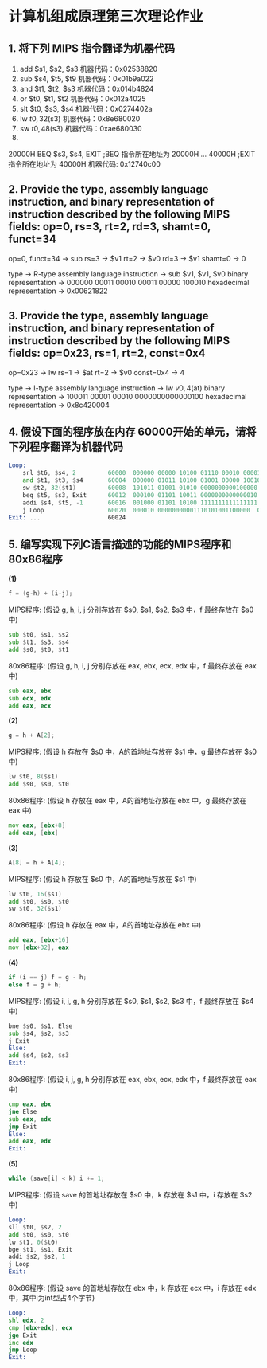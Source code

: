 # 计算机组成原理第三次理论作业

## 1. 将下列 MIPS 指令翻译为机器代码

1. add $s1, $s2, $s3    机器代码：0x02538820
2. sub $s4, $t5, $t9    机器代码：0x01b9a022
3. and $t1, $t2, $s3    机器代码：0x014b4824
4. or $t0, $t1, $t2     机器代码：0x012a4025
5. slt $t0, $s3, $s4    机器代码：0x0274402a
6. lw $t0, 32($s3)      机器代码：0x8e680020
7. sw $t0, 48($s3)      机器代码：0xae680030
8. 
20000H BEQ $s3, $s4, EXIT ;BEQ 指令所在地址为 20000H
    ...
40000H                    ;EXIT 指令所在地址为 40000H
机器代码: 0x12740c00

## 2. Provide the type, assembly language instruction, and binary representation of instruction described by the following MIPS fields: op=0, rs=3, rt=2, rd=3, shamt=0, funct=34

op=0, funct=34 -> sub 
rs=3           -> $v1
rt=2           -> $v0
rd=3           -> $v1
shamt=0        -> 0

type -> R-type
assembly language instruction -> sub $v1, $v1, $v0
binary representation -> 000000 00011 00010 00011 00000 100010
hexadecimal representation -> 0x00621822


## 3. Provide the type, assembly language instruction, and binary representation of instruction described by the following MIPS fields: op=0x23, rs=1, rt=2, const=0x4

op=0x23 -> lw
rs=1     -> $at
rt=2     -> $v0
const=0x4 -> 4

type -> I-type
assembly language instruction -> lw $v0, 4($at)
binary representation -> 100011 00001 00010 0000000000000100
hexadecimal representation -> 0x8c420004

## 4. 假设下面的程序放在内存 60000开始的单元，请将下列程序翻译为机器代码

```asm
Loop: 
    srl $t6, $s4, 2         60000  000000 00000 10100 01110 00010 000010  0x00147082
    and $t1, $t3, $s4       60004  000000 01011 10100 01001 00000 100100  0x01744824  
    sw $t2, 32($t1)         60008  101011 01001 01010 0000000000100000  0xad2a0020
    beq $t5, $s3, Exit      60012  000100 01101 10011 0000000000000010  0x11b30002
    addi $s4, $t5, -1       60016  001000 01101 10100 1111111111111111  0x21b4ffff
    j Loop                  60020  000010 00000000001110101001100000  0x0800ea60
Exit: ...                   60024
```


## 5. 编写实现下列C语言描述的功能的MIPS程序和80x86程序


**(1)**
```c
f = (g-h) + (i-j);
```

MIPS程序: (假设 g, h, i, j 分别存放在 $s0, $s1, $s2, $s3 中，f 最终存放在 $s0 中)
```asm
sub $t0, $s1, $s2
sub $t1, $s3, $s4
add $s0, $t0, $t1
```

80x86程序: (假设 g, h, i, j 分别存放在 eax, ebx, ecx, edx 中，f 最终存放在 eax 中)
```asm
sub eax, ebx
sub ecx, edx
add eax, ecx
```

**(2)**
```c
g = h + A[2];
```

MIPS程序: (假设 h 存放在 $s0 中，A的首地址存放在 $s1 中，g 最终存放在 $s0 中)
```asm
lw $t0, 8($s1)
add $s0, $s0, $t0
```

80x86程序: (假设 h 存放在 eax 中，A的首地址存放在 ebx 中，g 最终存放在 eax 中)
```asm
mov eax, [ebx+8]
add eax, [ebx]
```

**(3)**
```c
A[8] = h + A[4];
```

MIPS程序: (假设 h 存放在 $s0 中，A的首地址存放在 $s1 中)
```asm
lw $t0, 16($s1)
add $t0, $s0, $t0
sw $t0, 32($s1)
```

80x86程序: (假设 h 存放在 eax 中，A的首地址存放在 ebx 中)
```asm
add eax, [ebx+16]
mov [ebx+32], eax
```

**(4)**
```c
if (i == j) f = g - h;
else f = g + h;
```

MIPS程序: (假设 i, j, g, h 分别存放在 $s0, $s1, $s2, $s3 中，f 最终存放在 $s4 中)
```asm
bne $s0, $s1, Else
sub $s4, $s2, $s3
j Exit
Else:
add $s4, $s2, $s3
Exit:
```

80x86程序: (假设 i, j, g, h 分别存放在 eax, ebx, ecx, edx 中，f 最终存放在 eax 中)
```asm
cmp eax, ebx
jne Else
sub eax, edx
jmp Exit
Else:
add eax, edx
Exit:
```

**(5)**
```c
while (save[i] < k) i += 1;
```

MIPS程序: (假设 save 的首地址存放在 $s0 中，k 存放在 $s1 中，i 存放在 $s2 中)
```asm
Loop:
sll $t0, $s2, 2
add $t0, $s0, $t0
lw $t1, 0($t0)
bge $t1, $s1, Exit
addi $s2, $s2, 1
j Loop
Exit:
```

80x86程序: (假设 save 的首地址存放在 ebx 中，k 存放在 ecx 中，i 存放在 edx 中，其中i为int型占4个字节)
```asm
Loop:
shl edx, 2
cmp [ebx+edx], ecx
jge Exit
inc edx
jmp Loop
Exit:
```